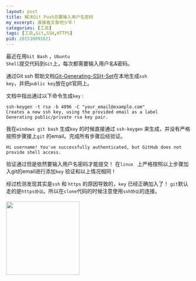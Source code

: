 ```yaml
---
layout: post
title: 解决Git Push总要输入用户名密码
my_excerpt: 直接看文章吧少年！
categories: [工具]
tags: [工具,Git,SSH,HTTPS]
pid: 201510091621
---
```


最近在用<code>Git Bash</code> ，<code>Ubuntu Shell</code>提交代码到<code>Git</code>上，每次都需要输入用户名&密码。

通过Git ssh 帮助文档[Git-Generating-SSH-Set](https://help.github.com/articles/generating-ssh-keys/#platform-linux)在本地生成<code>ssh key</code>，并把<code>public key</code>放在git官网上。

文档中指出通过以下命令生成`key` :

    ssh-keygen -t rsa -b 4096 -C "your_email@example.com"
	Creates a new ssh key, using the provided email as a label
	Generating public/private rsa key pair.

我在`windows git bash` 生成`key` 的时候直接通过 `ssh-keygen` 来生成，并没有严格按照步骤接上`git` 的email。完成所有步骤后经验证。

    Hi username! You've successfully authenticated, but GitHub does not provide shell access. 


验证通过但是依然要输入用户名密码才能提交！
在`linux ` 上严格按照以上步骤加入git的email进行添加`key` 验证和以上情况相同！

经过检测发现其实是`ssh` 和 `https` 的原因导致的，`key` 已经正确加入了！
<code>git</code>默认走的是<code>https协议</code>。所以在<code>clone</code>代码的时候注意使用<code>ssh协议</code>的连接。

<img src="{{ site.baseurl }}/postPics/gitSshHttps/git_ssh_https.png" alt="" style="width:200px;margin: 5px auto;"/>